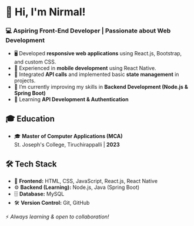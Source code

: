 # 👋 Hi, I'm Nirmal!

### 💻 Aspiring Front-End Developer | Passionate about Web Development

- 🖥️ Developed **responsive web applications** using React.js, Bootstrap, and custom CSS.
- 📱 Experienced in **mobile development** using React Native.
- 🔗 Integrated **API calls** and implemented basic **state management** in projects.
- 🔭 I’m currently improving my skills in **Backend Development (Node.js & Spring Boot)**
- 🌱 Learning **API Development & Authentication**

## 🎓 Education

- 🎓 **Master of Computer Applications (MCA)**\
  St. Joseph's College, Tiruchirappalli | **2023**

## 🛠️ Tech Stack

- 🎨 **Frontend:** HTML, CSS, JavaScript, React.js, React Native
- ⚙️ **Backend (Learning):** Node.js, Java (Spring Boot)
- 🗄️ **Database:** MySQL
- 🛠️ **Version Control:** Git, GitHub

⚡ *Always learning & open to collaboration!*
